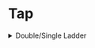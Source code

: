 # Tap

<details>

<summary>Double/Single Ladder</summary>

<figure><img src="../.gitbook/assets/doublesingle.gif" alt=""><figcaption></figcaption></figure>

</details>
